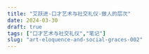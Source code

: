 ```yaml
---
title: "艾跃进-口才艺术与社交礼仪-做人的层次"
date: 2024-03-30
draft: true
tags: ["口才艺术与社交礼仪","笔记"]
slug: "art-eloquence-and-social-graces-002"
---
```








